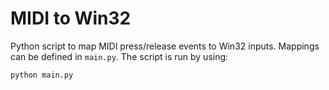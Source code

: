 # MIDI to Win32
Python script to map MIDI press/release events to Win32 inputs. Mappings can be defined in `main.py`. The script is run by using:

```
python main.py
```